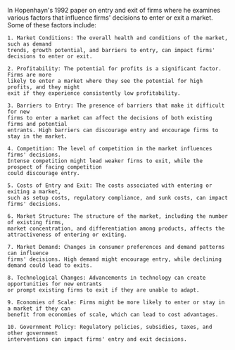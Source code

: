 In Hopenhayn's 1992 paper on entry and exit of firms where he examines various factors that 
influence firms' decisions to enter or exit a market. Some of these factors include:  

    1. Market Conditions: The overall health and conditions of the market, such as demand 
    trends, growth potential, and barriers to entry, can impact firms' decisions to enter or exit.  

    2. Profitability: The potential for profits is a significant factor. Firms are more 
    likely to enter a market where they see the potential for high profits, and they might 
    exit if they experience consistently low profitability.  

    3. Barriers to Entry: The presence of barriers that make it difficult for new 
    firms to enter a market can affect the decisions of both existing firms and potential 
    entrants. High barriers can discourage entry and encourage firms to stay in the market.  

    4. Competition: The level of competition in the market influences firms' decisions. 
    Intense competition might lead weaker firms to exit, while the prospect of facing competition 
    could discourage entry.  

    5. Costs of Entry and Exit: The costs associated with entering or exiting a market, 
    such as setup costs, regulatory compliance, and sunk costs, can impact firms' decisions.  

    6. Market Structure: The structure of the market, including the number of existing firms, 
    market concentration, and differentiation among products, affects the attractiveness of entering or exiting.  

    7. Market Demand: Changes in consumer preferences and demand patterns can influence 
    firms' decisions. High demand might encourage entry, while declining demand could lead to exits.  

    8. Technological Changes: Advancements in technology can create opportunities for new entrants 
    or prompt existing firms to exit if they are unable to adapt.  

    9. Economies of Scale: Firms might be more likely to enter or stay in a market if they can 
    benefit from economies of scale, which can lead to cost advantages.  

    10. Government Policy: Regulatory policies, subsidies, taxes, and other government 
    interventions can impact firms' entry and exit decisions.  

